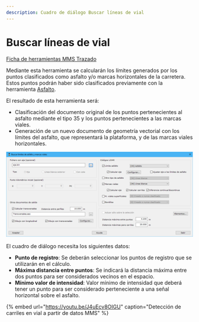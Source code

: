 ```yaml
---
description: Cuadro de diálogo Buscar líneas de vial
---
```


# Buscar líneas de vial

[Ficha de herramientas MMS Trazado](./)

Mediante esta herramienta se calcularán los límites generados por los puntos clasificados como asfalto y/o marcas horizontales de la carretera. Estos puntos podrán haber sido clasificados previamente con la herramienta [Asfalto](clasificar-lineas-de-vial.md).

El resultado de esta herramienta será:

* Clasificación del documento original de los puntos pertenecientes al asfalto mediante el tipo 35 y los puntos pertenecientes a las marcas viales.
* Generación de un nuevo documento de geometría vectorial con los límites del asfalto, que representará la plataforma, y de las marcas viales horizontales.

![Cuadro de di&#xE1;logo para la generaci&#xF3;n de marcas viales](../../../.gitbook/assets/image%20%286%29.png)

El cuadro de diálogo necesita los siguientes datos:

* **Punto de registro**: Se deberán seleccionar los puntos de registro que se utilizarán en el cálculo.
* **Máxima distancia entre puntos**: Se indicará la distancia máxima entre dos puntos para ser considerados vecinos en el espacio.
* **Mínimo valor de intensidad**: Valor mínimo de intensidad que deberá tener un punto para ser considerado perteneciente a una señal horizontal sobre el asfalto.

{% embed url="https://youtu.be/J4uEcv8OIGU" caption="Detección de carriles en vial a partir de datos MMS" %}

